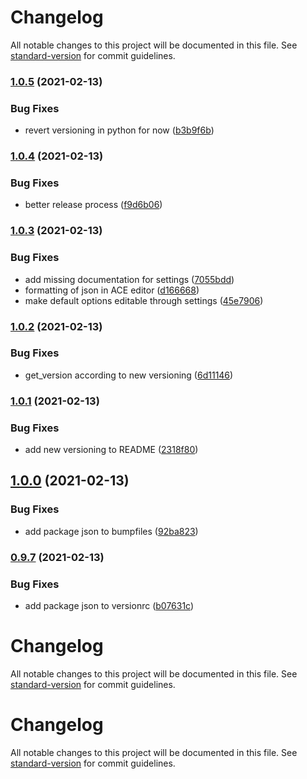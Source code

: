 # Changelog

All notable changes to this project will be documented in this file. See [standard-version](https://github.com/conventional-changelog/standard-version) for commit guidelines.

### [1.0.5](https://github.com/oesah/djangocms_slick_slider/compare/v1.0.4...v1.0.5) (2021-02-13)


### Bug Fixes

* revert versioning in python for now ([b3b9f6b](https://github.com/oesah/djangocms_slick_slider/commit/b3b9f6bd180e440bd4be894aa3e99dbd4c3f306d))

### [1.0.4](https://github.com/oesah/djangocms_slick_slider/compare/v1.0.3...v1.0.4) (2021-02-13)


### Bug Fixes

* better release process ([f9d6b06](https://github.com/oesah/djangocms_slick_slider/commit/f9d6b064b9ae7f7d4d2d3d88234dcff1245830d6))

### [1.0.3](https://github.com/oesah/djangocms_slick_slider/compare/v1.0.2...v1.0.3) (2021-02-13)


### Bug Fixes

* add missing documentation for settings ([7055bdd](https://github.com/oesah/djangocms_slick_slider/commit/7055bdd3cb07f29ac06179fa55c3b03f56c6bc72))
* formatting of json in ACE editor ([d166668](https://github.com/oesah/djangocms_slick_slider/commit/d166668da5cd449934c683baa5c13ba1d670c669))
* make default options editable through settings ([45e7906](https://github.com/oesah/djangocms_slick_slider/commit/45e7906567d87d2fc085ab17bbb18a075be116ec))

### [1.0.2](https://github.com/oesah/djangocms_slick_slider/compare/v1.0.1...v1.0.2) (2021-02-13)


### Bug Fixes

* get_version according to new versioning ([6d11146](https://github.com/oesah/djangocms_slick_slider/commit/6d111468014d31eecafb136b6d537f2a9c546ba7))

### [1.0.1](https://github.com/oesah/djangocms_slick_slider/compare/v1.0.0...v1.0.1) (2021-02-13)


### Bug Fixes

* add new versioning to README ([2318f80](https://github.com/oesah/djangocms_slick_slider/commit/2318f8058a730c49dacb2776c8d4f32fd7ea3a48))

## [1.0.0](https://github.com/oesah/djangocms_slick_slider/compare/v0.9.10...v1.0.0) (2021-02-13)

### Bug Fixes

* add package json to bumpfiles ([92ba823](https://github.com/oesah/djangocms_slick_slider/commit/92ba8233f66b8648a3d53f75cfd38d6610a55a71))

### [0.9.7](https://github.com/oesah/djangocms_slick_slider/compare/v0.9.6...v0.9.7) (2021-02-13)

### Bug Fixes

* add package json to versionrc ([b07631c](https://github.com/oesah/djangocms_slick_slider/commit/b07631cd166851604a6385700c69a1df9208681a))

# Changelog

All notable changes to this project will be documented in this file. See [standard-version](https://github.com/conventional-changelog/standard-version) for commit guidelines.

# Changelog

All notable changes to this project will be documented in this file. See [standard-version](https://github.com/conventional-changelog/standard-version) for commit guidelines.

